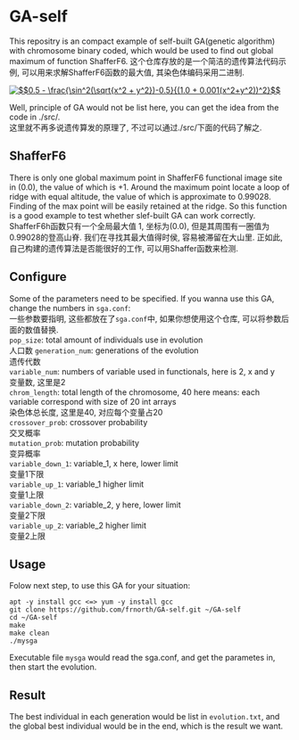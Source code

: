 # GA-self

This repositry is an compact example of self-built GA(genetic algorithm) with chromosome binary coded, which would be used to find out global maximum of function ShafferF6. 
这个仓库存放的是一个简洁的遗传算法代码示例, 可以用来求解ShafferF6函数的最大值, 其染色体编码采用二进制.  

<a href="https://www.codecogs.com/eqnedit.php?latex=$$0.5&space;-&space;\frac{\sin^2(\sqrt{x^2&space;&plus;&space;y^2})-0.5}{(1.0&space;&plus;&space;0.001(x^2&plus;y^2))^2}$$" target="_blank"><img src="https://latex.codecogs.com/gif.latex?$$0.5&space;-&space;\frac{\sin^2(\sqrt{x^2&space;&plus;&space;y^2})-0.5}{(1.0&space;&plus;&space;0.001(x^2&plus;y^2))^2}$$" title="$$0.5 - \frac{\sin^2(\sqrt{x^2 + y^2})-0.5}{(1.0 + 0.001(x^2+y^2))^2}$$" /></a>

Well, principle of GA would not be list here, you can get the idea from the code in ./src/.  
这里就不再多说遗传算发的原理了, 不过可以通过./src/下面的代码了解之.  

## ShafferF6
There is only one global maximum point in ShafferF6 functional image site in (0.0), the value of which is +1. Around the maximum point locate a loop of ridge with equal altitude, the value of which is approximate to 0.99028. Finding of the max point will be easily retained at the ridge. So this function is a good example to test whether slef-built GA can work correctly.
ShafferF6h函数只有一个全局最大值 1, 坐标为(0.0), 但是其周围有一圈值为0.99028的登高山脊. 我们在寻找其最大值得时侯, 容易被滞留在大山里. 正如此, 自己构建的遗传算法是否能很好的工作, 可以用Shaffer函数来检测.  

## Configure
Some of the parameters need to be specified. If you wanna use this GA, change the numbers in ```sga.conf```:  
一些参数要指明, 这些都放在了```sga.conf```中, 如果你想使用这个仓库, 可以将参数后面的数值替换.  
```pop_size```: total amount of individuals use in evolution   
                人口数
```generation_num```: generations of the evolution  
                      遗传代数  
```variable_num```: numbers of variable used in functionals, here is 2, x and y  
                    变量数, 这里是2  
```chrom_length```: total length of the chromosome, 40 here means: each variable correspond with size of 20 int arrays   
                    染色体总长度, 这里是40, 对应每个变量占20  
```crossover_prob```: crossover probability  
                      交叉概率  
```mutation_prob```: mutation probability  
                     变异概率  
```variable_down_1```: variable\_1, x here, lower limit  
                       变量1下限  
```variable_up_1```: variable\_1 higher limit  
                       变量1上限  
```variable_down_2```: variable\_2, y here, lower limit  
                       变量2下限  
```variable_up_2```: variable\_2 higher limit  
                       变量2上限  

## Usage
Folow next step, to use this GA for your situation:
```
apt -y install gcc <=> yum -y install gcc
git clone https://github.com/frnorth/GA-self.git ~/GA-self
cd ~/GA-self
make
make clean
./mysga
```
Executable file ```mysga``` would read the sga.conf, and get the parametes in, then start the evolution.

## Result
The best individual in each generation would be list in ```evolution.txt```, and the global best individual would be in the end, which is the result we want.  

